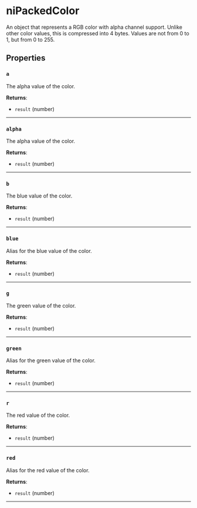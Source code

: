 <!---
	This file is autogenerated. Do not edit this file manually. Your changes will be ignored.
	More information: https://github.com/MWSE/MWSE/tree/master/docs
-->

# niPackedColor

An object that represents a RGB color with alpha channel support. Unlike other color values, this is compressed into 4 bytes. Values are not from 0 to 1, but from 0 to 255.

## Properties

### `a`

The alpha value of the color.

**Returns**:

* `result` (number)

***

### `alpha`

The alpha value of the color.

**Returns**:

* `result` (number)

***

### `b`

The blue value of the color.

**Returns**:

* `result` (number)

***

### `blue`

Alias for the blue value of the color.

**Returns**:

* `result` (number)

***

### `g`

The green value of the color.

**Returns**:

* `result` (number)

***

### `green`

Alias for the green value of the color.

**Returns**:

* `result` (number)

***

### `r`

The red value of the color.

**Returns**:

* `result` (number)

***

### `red`

Alias for the red value of the color.

**Returns**:

* `result` (number)

***

